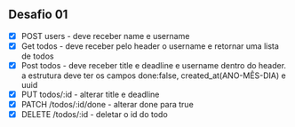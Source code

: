 ## Desafio 01

- [x] POST users - deve receber name e username
- [x] Get todos - deve receber pelo header o username e retornar uma lista de todos
- [x] Post todos - deve receber title e deadline e username dentro do header. a estrutura deve ter os campos done:false, created_at(ANO-MÊS-DIA) e uuid
- [x] PUT todos/:id - alterar title e deadline
- [x] PATCH /todos/:id/done - alterar done para true
- [x] DELETE /todos/:id - deletar o id do todo